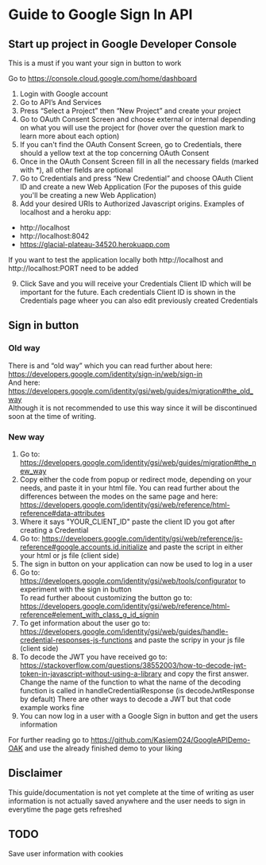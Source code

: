 # Guide to Google Sign In API

## Start up project in Google Developer Console
This is a must if you want your sign in button to work

Go to https://console.cloud.google.com/home/dashboard

1. Login with Google account
2. Go to API’s And Services
3. Press “Select a Project” then “New Project” and create your project
4. Go to OAuth Consent Screen and choose external or internal depending on what you will use the project for (hover over the question mark to learn more about each option)
5. If you can't find the OAuth Consent Screen, go to Credentials, there should a yellow text at the top concerning OAuth Consent
6. Once in the OAuth Consent Screen fill in all the necessary fields (marked with *), all other fields are optional
7. Go to Credentials and press “New Credential” and choose OAuth Client ID and create a new Web Application 
(For the puposes of this guide you'll be creating a new Web Application)
8. Add your desired URIs to Authorized Javascript origins. Examples of localhost and a heroku app:
- http://localhost
- http://localhost:8042
- https://glacial-plateau-34520.herokuapp.com

If you want to test the application locally both http://localhost and http://localhost:PORT need to be added

9. Click Save and you will receive your Credentials Client ID which will be important for the future. 
Each credentials Client ID is shown in the Credentials page wheer you can also edit previously created Credentials

## Sign in button
### Old way
There is and “old way” which you can read further about here:
https://developers.google.com/identity/sign-in/web/sign-in <br>
And here: https://developers.google.com/identity/gsi/web/guides/migration#the_old_way <br>
Although it is not recommended to use this way since it will be discontinued soon at the time of writing.

### New way

1. Go to: https://developers.google.com/identity/gsi/web/guides/migration#the_new_way 
2. Copy either the code from popup or redirect mode, depending on your needs, and paste it in your html file. 
You can read further about the differences between the modes on the same page and here: https://developers.google.com/identity/gsi/web/reference/html-reference#data-attributes 
3. Where it says "YOUR_CLIENT_ID" paste the client ID you got after creating a Credential
4. Go to: https://developers.google.com/identity/gsi/web/reference/js-reference#google.accounts.id.initialize and paste the script in either your html or js file (client side)
5. The sign in button on your application can now be used to log in a user
6. Go to: https://developers.google.com/identity/gsi/web/tools/configurator to experiment with the sign in button <br>
To read further aboout customizing the button go to: https://developers.google.com/identity/gsi/web/reference/html-reference#element_with_class_g_id_signin
7. To get information about the user go to: https://developers.google.com/identity/gsi/web/guides/handle-credential-responses-js-functions and paste the scripy in your js file (client side)
8. To decode the JWT you have received go to: https://stackoverflow.com/questions/38552003/how-to-decode-jwt-token-in-javascript-without-using-a-library and copy the first answer.
Change the name of the function to what the name of the decoding function is called in handleCredentialResponse (is decodeJwtResponse by default)
There are other ways to decode a JWT but that code example works fine
9. You can now log in a user with a Google Sign in button and get the users information

For further reading go to https://github.com/Kasiem024/GoogleAPIDemo-OAK and use the already finished demo to your liking <br>

## Disclaimer
This guide/documentation is not yet complete at the time of writing as user information is not actually saved anywhere and the user needs to sign in everytime the page gets refreshed
## TODO
Save user information with cookies
